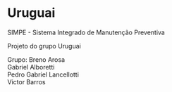 # Uruguai
SIMPE - Sistema Integrado de Manutenção Preventiva

Projeto do grupo Uruguai


Grupo:  Breno Arosa  
        Gabriel Alboretti  
        Pedro Gabriel Lancellotti  
        Victor Barros
